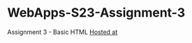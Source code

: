 # WebApps-S23-Assignment-3
Assignment 3 - Basic HTML
[Hosted at](https://github.com/44-563-Web-Apps-S23/44563-webapps-assignment-3-KalpanaBolla)